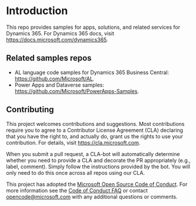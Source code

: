 # Introduction

This repo provides samples for apps, solutions, and related services for Dynamics 365. For Dynamics 365 docs, visit <https://docs.microsoft.com/dynamics365>.

## Related samples repos

- AL language code samples for Dynamics 365 Business Central: <https://github.com/Microsoft/AL>.
- Power Apps and Dataverse samples: <https://github.com/Microsoft/PowerApps-Samples>.

## Contributing

This project welcomes contributions and suggestions.  Most contributions require you to agree to a
Contributor License Agreement (CLA) declaring that you have the right to, and actually do, grant us
the rights to use your contribution. For details, visit https://cla.microsoft.com.

When you submit a pull request, a CLA-bot will automatically determine whether you need to provide
a CLA and decorate the PR appropriately (e.g., label, comment). Simply follow the instructions
provided by the bot. You will only need to do this once across all repos using our CLA.

This project has adopted the [Microsoft Open Source Code of Conduct](https://opensource.microsoft.com/codeofconduct/).
For more information see the [Code of Conduct FAQ](https://opensource.microsoft.com/codeofconduct/faq/) or
contact [opencode@microsoft.com](mailto:opencode@microsoft.com) with any additional questions or comments.
